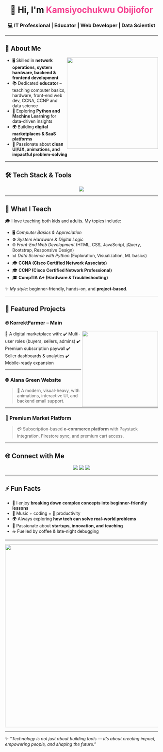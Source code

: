<!-- Banner -->
<h1 align="center">👋 Hi, I'm <span style="color:#f54291">Kamsiyochukwu Obijiofor</span></h1>  
<h3 align="center">💻 IT Professional | Educator | Web Developer | Data Scientist</h3>

---

## 🌟 About Me  

<img align="right" src="https://media.giphy.com/media/Y4ak9Ki2GZCbJxAnJD/giphy.gif" width="300"/>

- 🖥️ Skilled in **network operations, system hardware, backend & frontend development**  
- 📚 Dedicated **educator** – teaching computer basics, hardware, front-end web dev, CCNA, CCNP and data science  
- 🐍 Exploring **Python and Machine Learning** for data-driven insights  
- 🌍 Building **digital marketplaces & SaaS platforms**  
- 🎨 Passionate about **clean UI/UX, animations, and impactful problem-solving**  

---

## 🛠️ Tech Stack & Tools  

<p align="center">
  <img src="https://skillicons.dev/icons?i=html,css,js,react,bootstrap,tailwind,nodejs,firebase,php,mysql,python,sklearn,git,github,vscode" />
</p>

---

## 📖 What I Teach  

🎓 I love teaching both kids and adults. My topics include:  

- 🖥️ *Computer Basics & Appreciation*  
- ⚙️ *System Hardware & Digital Logic*  
- 🌐 *Front-End Web Development* (HTML, CSS, JavaScript, jQuery, Bootstrap, Responsive Design)  
- 📊 *Data Science with Python* (Exploration, Visualization, ML basics)
- 🎓 **CCNA (Cisco Certified Network Associate)**
- 🎓 **CCNP (Cisco Certified Network Professional)**
- 🎓 **CompTIA A+ (Hardware & Troubleshooting)**  

✨ *My style:* beginner-friendly, hands-on, and **project-based**.  

---

## 📌 Featured Projects  

### 🔥 KorrektFarmer – Main  
<img src="https://media.giphy.com/media/SWoSkN6DxTszqIKEqv/giphy.gif" align="right" width="250"/>  
🌱 A digital marketplace with:  
✔️ Multi-user roles (buyers, sellers, admins)  
✔️ Premium subscription paywall  
✔️ Seller dashboards & analytics  
✔️ Mobile-ready expansion  

---

### 🌐 Alana Green Website  
> 🚀 A modern, visual-heavy, with animations, interactive UI, and backend email support.  

---

### 🛒 Premium Market Platform  
> 💳 Subscription-based **e-commerce platform** with Paystack integration, Firestore sync, and premium cart access.  

---

## 🌐 Connect with Me  

<p align="center">
  <a href="www.linkedin.com/in/kamsiyochukwu-obijiofor-b23087265"><img src="https://img.icons8.com/fluent/48/000000/linkedin.png"/></a>
  <a href="mailto:kobijiofor@gmail.com"><img src="https://img.icons8.com/color/48/000000/gmail-new.png"/></a>
  <a href="https://kamsi26.github.io/Portfolio-Website/#about"><img src="https://img.icons8.com/color/48/000000/domain.png"/></a>
</p>

---

## ⚡ Fun Facts  

- 🎯 I enjoy **breaking down complex concepts into beginner-friendly lessons**  
- 🎵 Music + coding = 🚀 productivity  
- 🌍 Always exploring **how tech can solve real-world problems**  
- 🧩 Passionate about **startups, innovation, and teaching**  
- ☕ Fuelled by coffee & late-night debugging  

---

<p align="center">
  <img src="https://media.giphy.com/media/L1R1tvI9svkIWwpVYr/giphy.gif" width="600"/>
</p>

---

✨ *“Technology is not just about building tools — it’s about creating impact, empowering people, and shaping the future.”*  
